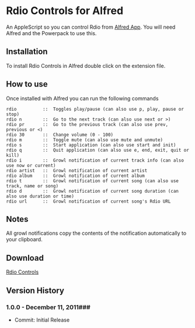Rdio Controls for Alfred
============

An AppleScript so you can control Rdio from [Alfred App](http://alfredapp.com/). You will need Alfred and the Powerpack to use this.

Installation
----------------

To install Rdio Controls in Alfred double click on the extension file.

How to use
----------------

Once installed with Alfred you can run the following commands


    rdio          ::  Toggles play/pause (can also use p, play, pause or stop)
    rdio n        ::  Go to the next track (can also use next or >)
    rdio pr       ::  Go to the previous track (can also use prev, previous or <)
    rdio 30       ::  Change volume (0 - 100)
    rdio m        ::  Toggle mute (can also use mute and unmute)
    rdio s        ::  Start application (can also use start and init)
    rdio q        ::  Quit application (can also use e, end, exit, quit or kill)
    rdio i        ::  Growl notification of current track info (can also use now or current)
    rdio artist   ::  Growl notification of current artist
    rdio album    ::  Growl notification of current album
    rdio t        ::  Growl notification of current song (can also use track, name or song)
    rdio d        ::  Growl notification of current song duration (can also use duration or time)
    rdio url      ::  Growl notification of current song's Rdio URL
    

Notes
----------------
All growl notifications copy the contents of the notification automatically to your clipboard.


Download
----------------
[Rdio Controls](https://github.com/phpfunk/alfred-rdio-controls/downloads)
    

## Version History ##
### 1.0.0 - December 11, 2011###
 - Commit: Initial Release